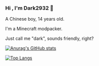 ### Hi , I'm Dark2932 👋

A Chinese boy, 14 years old.

I'm a Minecraft modpacker.

Just call me "dark", sounds friendly, right?

[![Anurag's GitHub stats](https://github-readme-stats.vercel.app/api?username=Dark2932)](https://github.com/anuraghazra/github-readme-stats)

[![Top Langs](https://github-readme-stats.vercel.app/api/top-langs/?username=Dark2932&layout=compact)](https://github.com/anuraghazra/github-readme-stats)
